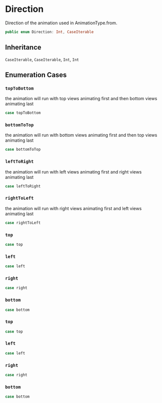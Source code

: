 # Direction

Direction of the animation used in AnimationType.from.

``` swift
public enum Direction: Int, CaseIterable 
```

## Inheritance

`CaseIterable`, `CaseIterable`, `Int`, `Int`

## Enumeration Cases

### `topToBottom`

the animation will run with top views animating first and then bottom views animating last

``` swift
case topToBottom
```

### `bottomToTop`

the animation will run with bottom views animating first and then top views animating last

``` swift
case bottomToTop
```

### `leftToRight`

the animation will run with left views animating first and right views animating last

``` swift
case leftToRight
```

### `rightToLeft`

the animation will run with right views animating first and left views animating last

``` swift
case rightToLeft
```

### `top`

``` swift
case top
```

### `left`

``` swift
case left
```

### `right`

``` swift
case right
```

### `bottom`

``` swift
case bottom
```

### `top`

``` swift
case top
```

### `left`

``` swift
case left
```

### `right`

``` swift
case right
```

### `bottom`

``` swift
case bottom
```

